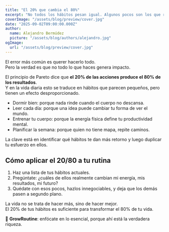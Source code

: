 ```yaml
---
title: "El 20% que cambia el 80%"
excerpt: "No todos los hábitos pesan igual. Algunos pocos son los que realmente mueven la balanza. Identificarlos y enfocarte en ellos es multiplicar tu tiempo y tu energía."
coverImage: "/assets/blog/preview/cover.jpg"
date: "2025-09-02T09:00:00.000Z"
author:
  name: Alejandro Bermúdez
  picture: "/assets/blog/authors/alejandro.jpg"
ogImage:
  url: "/assets/blog/preview/cover.jpg"
---
```


El error más común es querer hacerlo todo.  
Pero la verdad es que no todo lo que haces genera impacto.  

El principio de Pareto dice que **el 20% de las acciones produce el 80% de los resultados**.  
Y en la vida diaria esto se traduce en hábitos que parecen pequeños, pero tienen un efecto desproporcionado.  

- Dormir bien: porque nada rinde cuando el cuerpo no descansa.  
- Leer cada día: porque una idea puede cambiar tu forma de ver el mundo.  
- Entrenar tu cuerpo: porque la energía física define tu productividad mental.  
- Planificar la semana: porque quien no tiene mapa, repite caminos.  

La clave está en identificar qué hábitos te dan más retorno y luego duplicar tu esfuerzo en ellos.  

## Cómo aplicar el 20/80 a tu rutina

1. Haz una lista de tus hábitos actuales.  
2. Pregúntate: ¿cuáles de ellos realmente cambian mi energía, mis resultados, mi futuro?  
3. Quédate con esos pocos, hazlos innegociables, y deja que los demás pasen a segundo plano.  

La vida no se trata de hacer más, sino de hacer mejor.  
El 20% de tus hábitos es suficiente para transformar el 80% de tu vida.  

🌱 **GrowRoutine**: enfócate en lo esencial, porque ahí está la verdadera riqueza.